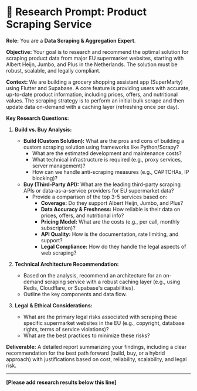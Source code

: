# 📝 Research Prompt: Product Scraping Service

**Role:** You are a **Data Scraping & Aggregation Expert**.

**Objective:**
Your goal is to research and recommend the optimal solution for scraping product data from major EU supermarket websites, starting with Albert Heijn, Jumbo, and Plus in the Netherlands. The solution must be robust, scalable, and legally compliant.

**Context:**
We are building a grocery shopping assistant app (SuperMarty) using Flutter and Supabase. A core feature is providing users with accurate, up-to-date product information, including prices, offers, and nutritional values. The scraping strategy is to perform an initial bulk scrape and then update data on-demand with a caching layer (refreshing once per day).

**Key Research Questions:**

1.  **Build vs. Buy Analysis:**
    *   **Build (Custom Solution):** What are the pros and cons of building a custom scraping solution using frameworks like Python/Scrapy?
        *   What are the estimated development and maintenance costs?
        *   What technical infrastructure is required (e.g., proxy services, server management)?
        *   How can we handle anti-scraping measures (e.g., CAPTCHAs, IP blocking)?
    *   **Buy (Third-Party API):** What are the leading third-party scraping APIs or data-as-a-service providers for EU supermarket data?
        *   Provide a comparison of the top 3-5 services based on:
            *   **Coverage:** Do they support Albert Heijn, Jumbo, and Plus?
            *   **Data Accuracy & Freshness:** How reliable is their data on prices, offers, and nutritional info?
            *   **Pricing Model:** What are the costs (e.g., per call, monthly subscription)?
            *   **API Quality:** How is the documentation, rate limiting, and support?
            *   **Legal Compliance:** How do they handle the legal aspects of web scraping?

2.  **Technical Architecture Recommendation:**
    *   Based on the analysis, recommend an architecture for an on-demand scraping service with a robust caching layer (e.g., using Redis, Cloudflare, or Supabase's capabilities).
    *   Outline the key components and data flow.

3.  **Legal & Ethical Considerations:**
    *   What are the primary legal risks associated with scraping these specific supermarket websites in the EU (e.g., copyright, database rights, terms of service violations)?
    *   What are the best practices to minimize these risks?

**Deliverable:**
A detailed report summarizing your findings, including a clear recommendation for the best path forward (build, buy, or a hybrid approach) with justifications based on cost, reliability, scalability, and legal risk.

---
**[Please add research results below this line]**

<template>
# 🔍 Research: {topic}

> Systematic research investigation into {topic/question} examining {scope_areas}. Documents findings, analysis, and actionable recommendations to support evidence-based decision making for {purpose/decision}.

🔐 **Research Methodology Supported:** Literature review, prototyping, data analysis, user interviews, surveys, competitive analysis, and expert consultation with clear deliverables and next steps.
## 🎯 1. Research Objective
> 💡 *What is the primary goal of this research? What specific question(s) are we trying to answer, or what problem are we trying to solve through this investigation? Be clear and concise.*

[Clearly state the research objective(s) here.]

## 🤔 2. Background & Context
> 💡 *Why is this research needed now? Provide any relevant background information, links to existing discussions, related tickets, or current system limitations that necessitate this research. What is the current understanding or hypothesis, if any?*

*   **Reason for Research:** [e.g., Exploring feasibility of a new feature, Investigating a recurring technical issue, Choosing a technology for X, Understanding user needs for Y, Planning a major refactor]
*   **Current Situation/Problem:** [Brief description]
*   **Relevant Links/Tickets:**
    *   `[Link to related issue/document 1]`
    *   `[Link to related issue/document 2]`
*   **Initial Hypothesis (if any):**

## 🗺️ 3. Scope of Research
> 💡 *Define the boundaries of this research. What specific areas should be investigated? What is explicitly out of scope?*

### In Scope:
> 💡 *List the key areas, questions, or topics to be covered.*
*   `[Specific question/area 1 to investigate]`
*   `[Specific question/area 2 to investigate]`
*   `[e.g., Comparison of technology A vs. B for use case X]`
*   `[e.g., Analysis of user feedback regarding problem Y]`
*   `[e.g., Identification of best practices for Z]`

### Out of Scope:
> 💡 *List anything that should NOT be part of this research to maintain focus.*
*   `[e.g., Full implementation of a solution (PoC might be in scope, but not production code)]`
*   `[e.g., Research into unrelated topic A]`

## 🛠️ 4. Proposed Research Methodology
> 💡 *How should this research be conducted? Suggest specific methods, tools, or resources to be used. This can be refined by the assignee.*

*   **Methods:** [e.g., Literature review, Competitive analysis, Technical spike/Prototyping, User interviews (specify number/type if known), Survey, Data analysis of existing logs, Expert consultation (internal/external)]
*   **Tools:** [e.g., Specific search engines, Databases, Analytics platforms, Survey tools, Prototyping software]
*   **Key Information Sources:** [e.g., Academic papers, Industry reports, Competitor websites, Internal documentation, Specific experts to consult]

## 📦 5. Expected Deliverables
> 💡 *What tangible outputs are expected from this research? How should the findings be presented?*

*   [ ] **Summary Document:** A written report summarizing findings, analysis, and recommendations.
    *   *Format:* `[e.g., Markdown in this ticket, Google Doc, Confluence page]`
*   [ ] **Presentation:** (Optional) A slide deck for presenting findings to the team.
*   [ ] **Proof of Concept (PoC):** (If applicable) Code for a small prototype demonstrating feasibility.
    *   *Repository/Branch:* `[Link]`
*   [ ] **List of Pros & Cons:** For different options investigated.
*   [ ] **Recommendations:** Clear, actionable recommendations based on the research.
*   [ ] **Other:** `[Specify other deliverables]`

## ⏳ 6. Timeline & Effort (Optional)
> 💡 *Provide an estimated timeframe or effort for completing this research. This is a rough guideline.*

*   **Requested Completion Date:** `[YYYY-MM-DD]`
*   **Estimated Effort:** `[e.g., X hours, Y story points]`

**(To be filled in by the assignee during and after research)**

## 🔑 7. Key Findings
> 💡 *Document the main facts, data points, and observations gathered during the research. Be objective and cite sources where applicable.*

*   **Finding 1:** [Detailed finding]
    *   *Source/Evidence:* `[Link or reference]`
*   **Finding 2:** [Detailed finding]
    *   *Source/Evidence:* `[Link or reference]`
*   *(Add more findings as needed)*

## 📊 8. Analysis & Synthesis
> 💡 *Interpret the key findings. What do they mean in the context of the research objective? Identify patterns, trends, comparisons, and insights.*

[Your analysis and synthesis of the findings. How do the pieces of information connect?]

## ⭐ 9. Recommendations
> 💡 *Based on the findings and analysis, what are the specific, actionable recommendations? If comparing options, clearly state the recommended option and why.*

*   **Recommendation 1:** [Specific recommendation]
    *   *Justification:* [Why this is recommended based on the research]
*   **Recommendation 2:** [Specific recommendation]
    *   *Justification:* [Why this is recommended based on the research]
*   *(If applicable) **Chosen Option:** [If multiple options were evaluated, state the preferred one.]*

## 🚀 10. Next Steps (Post-Research)
> 💡 *What are the suggested next actions based on the research recommendations? This could involve creating new tickets, scheduling discussions, or proceeding with a specific plan.*

*   `[Actionable next step 1, e.g., Create user story for feature X based on recommendation Y]`
*   `[Actionable next step 2, e.g., Schedule a team meeting to discuss findings and decide on Z]`
*   `[Actionable next step 3, e.g., Begin PoC development for chosen technology A]`

## 🔗 11. Resources & Links Discovered
> 💡 *List any valuable articles, tools, repositories, or other resources discovered during the research that might be useful for future reference.*

*   `[Link 1: Description]`
*   `[Link 2: Description]`
*   `[Link 3: Description]`
    </template>
